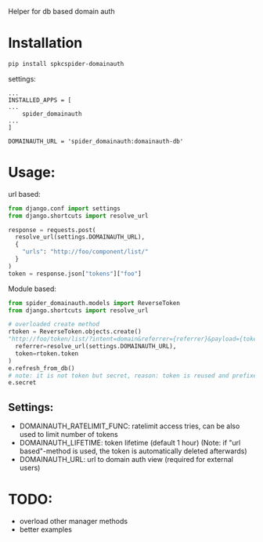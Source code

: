 

Helper for db based domain auth

# Installation

~~~~ sh
pip install spkcspider-domainauth
~~~~

settings:

~~~~
...
INSTALLED_APPS = [
...
    spider_domainauth
...
]

DOMAINAUTH_URL = 'spider_domainauth:domainauth-db'
~~~~

# Usage:

url based:
~~~~ python
from django.conf import settings
from django.shortcuts import resolve_url

response = requests.post(
  resolve_url(settings.DOMAINAUTH_URL),
  {
    "urls": "http://foo/component/list/"
  }
)
token = response.json["tokens"]["foo"]

~~~~


Module based:
~~~~ python
from spider_domainauth.models import ReverseToken
from django.shortcuts import resolve_url

# overloaded create method
rtoken = ReverseToken.objects.create()
"http://foo/token/list/?intent=domain&referrer={referrer}&payload={token}".format(
  referrer=resolve_url(settings.DOMAINAUTH_URL),
  token=rtoken.token
)
e.refresh_from_db()
# note: it is not token but secret, reason: token is reused and prefixed with id (for uniqueness)
e.secret

~~~~


## Settings:

* DOMAINAUTH_RATELIMIT_FUNC: ratelimit access tries, can be also used to limit number of tokens
* DOMAINAUTH_LIFETIME: token lifetime (default 1 hour) (Note: if "url based"-method is used, the token is automatically deleted afterwards)
* DOMAINAUTH_URL: url to domain auth view (required for external users)

# TODO:
* overload other manager methods
* better examples

